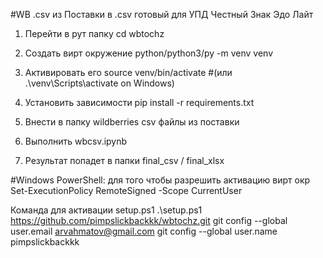 #WB .csv из Поставки в .csv готовый для УПД Честный Знак Эдо Лайт

1. Перейти в рут папку
cd wbtochz
2. Создать вирт окружение
python/python3/py -m venv venv
3. Активировать его 
source venv/bin/activate  #(или .\venv\Scripts\activate on Windows)
4. Установить зависимости 
pip install -r requirements.txt

5. Внести в папку wildberries csv файлы из поставки

6. Выполнить wbcsv.ipynb 

7. Результат попадет в папки final_csv / final_xlsx

#Windows PowerShell: для того чтобы разрешить активацию вирт окр
Set-ExecutionPolicy RemoteSigned -Scope CurrentUser

Команда для активации setup.ps1
.\setup.ps1 https://github.com/pimpslickbackkk/wbtochz.git
git config --global user.email arvahmatov@gmail.com
git config --global user.name pimpslickbackkk
